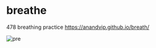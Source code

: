 # breathe
 478 breathing practice
https://anandvip.github.io/breath/



![pre](https://projects.invisionapp.com/static-signed/live-embed/29415417/384913378/2/latest/b6VzxIJycM3wdeCrw1ANa34gKlYEDhORCHefyPEFcsmd3qTR9nWjxht7kJYp1xHdsMXZqSFcpt933pqu025zSwlE/breathStageOne-2x.png)
